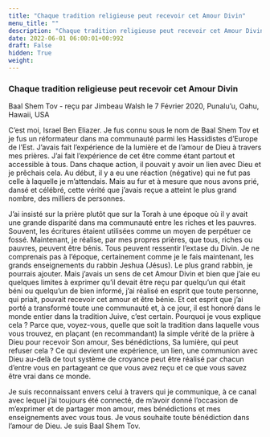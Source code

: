 ```yaml
---
title: "Chaque tradition religieuse peut recevoir cet Amour Divin"
menu_title: ""
description: "Chaque tradition religieuse peut recevoir cet Amour Divin"
date: 2022-06-01 06:00:01+00:992
draft: False
hidden: True
weight:
---
```

### Chaque tradition religieuse peut recevoir cet Amour Divin

Baal Shem Tov - reçu par Jimbeau Walsh le 7 Février 2020, Punalu’u, Oahu, Hawaii, USA

C’est moi, Israel Ben Eliazer. Je fus connu sous le nom de Baal Shem Tov et je fus un réformateur dans ma communauté parmi les Hassidistes d’Europe de l’Est. J’avais fait l’expérience de la lumière et de l’amour de Dieu à travers mes prières. J’ai fait l’expérience de cet être comme étant partout et accessible à tous. Dans chaque action, il pouvait y avoir un lien avec Dieu et je prêchais cela. Au début, il y a eu une réaction (négative) qui ne fut pas celle à laquelle je m’attendais. Mais au fur et à mesure que nous avons prié, dansé et célébré, cette vérité que j’avais reçue a atteint le plus grand nombre, des milliers de personnes.

J’ai insisté sur la prière plutôt que sur la Torah à une époque où il y avait une grande disparité dans ma communauté entre les riches et les pauvres. Souvent, les écritures étaient utilisées comme un moyen de perpétuer ce fossé. Maintenant, je réalise, par mes propres prières, que tous, riches ou pauvres, peuvent être bénis. Tous peuvent ressentir l’extase du Divin. Je ne comprenais pas à l’époque, certainement comme je le fais maintenant, les grands enseignements du rabbin Jeshua (Jésus). Le plus grand rabbin, je pourrais ajouter. Mais j’avais un sens de cet Amour Divin et bien que j’aie eu quelques limites à exprimer qu’il devait être reçu par quelqu’un qui était béni ou quelqu’un de bien informé, j’ai réalisé en esprit que toute personne, qui priait, pouvait recevoir cet amour et être bénie. Et cet esprit que j’ai porté a transformé toute une communauté et, à ce jour, il est honoré dans le monde entier dans la tradition Juive, c’est certain. Pourquoi je vous explique cela ? Parce que, voyez-vous, quelle que soit la tradition dans laquelle vous vous trouvez, en plaçant (en recommandant) la simple vérité de la prière à Dieu pour recevoir Son amour, Ses bénédictions, Sa lumière, qui peut refuser cela ? Ce qui devient une expérience, un lien, une communion avec Dieu au-delà de tout système de croyance peut être réalisé par chacun d’entre vous en partageant ce que vous avez reçu et ce que vous savez être vrai dans ce monde.

Je suis reconnaissant envers celui à travers qui je communique, à ce canal avec lequel j’ai toujours été connecté, de m’avoir donné l’occasion de m’exprimer et de partager mon amour, mes bénédictions et mes enseignements avec vous tous. Je vous souhaite toute bénédiction dans l’amour de Dieu. Je suis Baal Shem Tov.

